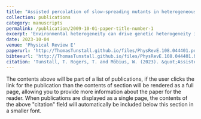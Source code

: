 ```yaml
---
title: "Assisted percolation of slow-spreading mutants in heterogeneous environments"
collection: publications
category: manuscripts
permalink: /publication/2009-10-01-paper-title-number-1
excerpt: 'Environmental heterogeneity can drive genetic heterogeneity in expanding populations; mutant strains may emerge that trade overall growth rate for an improved ability to survive in patches that are hostile to the wild type. This evolutionary dynamic is of practical importance when seeking to prevent the emergence of damaging traits. We show that a subcritical slow-spreading mutant can attain dominance even when the density of patches is below their percolation threshold and predict this transition using geometrical arguments. This work demonstrates a phenomenon of “assisted percolation”, where one subcritical process assists another to achieve supercriticality.'
date: 2023-10-04
venue: 'Physical Review E'
paperurl: 'http://ThomasTunstall.github.io/files/PhysRevE.108.044401.pdf'
bibtexurl: 'http://ThomasTunstall.github.io/files/PhysRevE.108.044401.bib'
citation: 'Tunstall, T. Rogers, T. and Möbius, W. (2023). &quot;Assisted percolation of slow-spreading mutants in heterogeneous environments.&quot; <i>Physical Review E, 108(4), p.044401.</i>.'
---
```

The contents above will be part of a list of publications, if the user clicks the link for the publication than the contents of section will be rendered as a full page, allowing you to provide more information about the paper for the reader. When publications are displayed as a single page, the contents of the above "citation" field will automatically be included below this section in a smaller font.
